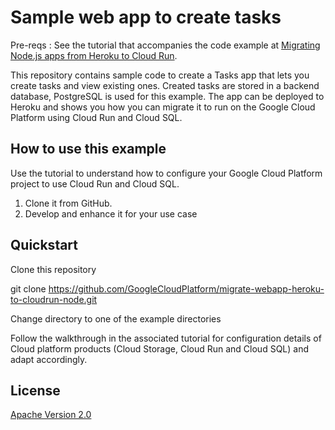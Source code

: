 # Sample web app to create tasks

Pre-reqs : See the tutorial that accompanies the code example at
[Migrating Node.js apps from Heroku to Cloud Run](https://cloud.google.com/solutions/migrating-nodejs-apps-from-heroku-to-cloud-run).

This repository contains sample code to create a Tasks app that lets you create
tasks and view existing ones. Created tasks are stored in a backend database,
PostgreSQL is used for this example. The app can be deployed to Heroku and
shows you how you can migrate it to run on the Google Cloud Platform using
Cloud Run and Cloud SQL.


## How to use this example

Use the tutorial to understand how to configure your Google Cloud Platform
project to use Cloud Run and Cloud SQL.

1.  Clone it from GitHub.
2.  Develop and enhance it for your use case

## Quickstart

Clone this repository

git clone https://github.com/GoogleCloudPlatform/migrate-webapp-heroku-to-cloudrun-node.git

Change directory to one of the example directories

Follow the walkthrough in the associated tutorial for
configuration details of Cloud platform products (Cloud Storage, Cloud Run
and Cloud SQL) and adapt accordingly.

## License

[Apache Version 2.0](http://www.apache.org/licenses/LICENSE-2.0)